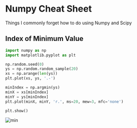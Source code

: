 # Numpy Cheat Sheet

Things I commonly forget how to do using Numpy and Scipy

## Index of Minimum Value

```py
import numpy as np
import matplotlib.pyplot as plt

np.random.seed(0)
ys = np.random.random_sample(20)
xs = np.arange(len(ys))
plt.plot(xs, ys, '.-')

minIndex = np.argmin(ys)
minX = xs[minIndex]
minY = ys[minIndex]
plt.plot(minX, minY, 'r.', ms=20, mew=3, mfc='none')

plt.show()
```

![min](https://user-images.githubusercontent.com/4165489/157109319-ae68be8d-0b84-4786-a9f0-4b10c3b21daa.png)
